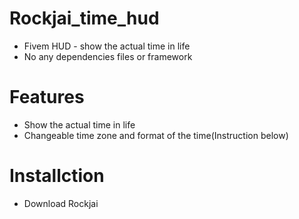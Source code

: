 # Rockjai_time_hud
* Fivem HUD - show the actual time in life
* No any dependencies files or framework
# Features
* Show the actual time in life
* Changeable time zone and format of the time(Instruction below)
# Installction
* Download Rockjai
